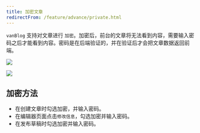 ```yaml
---
title: 加密文章
redirectFrom: /feature/advance/private.html
---
```


`vanBlog` 支持对文章进行 `加密`。加密后，前台的文章将无法看到内容，需要输入密码之后才能看到内容。密码是在后端验证的，并在验证后才会把文章数据返回前端。

![](https://pic.mereith.com/img/a694826dd1a45976cc652087640c41c1.clipboard-2022-08-16.png)

![](https://pic.mereith.com/img/fad60a38e0d6819bfe6089108fe4142a.clipboard-2022-08-16.png)

## 加密方法

- 在创建文章时勾选加密，并输入密码。
- 在编辑器页面点击`修改信息`，勾选加密并输入密码。
- 在发布草稿时勾选加密并输入密码。
